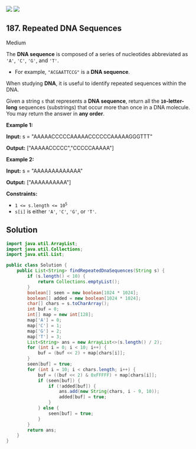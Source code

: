 [![](https://img.shields.io/github/stars/javadev/LeetCode-in-Java?label=Stars&style=flat-square)](https://github.com/javadev/LeetCode-in-Java)
[![](https://img.shields.io/github/forks/javadev/LeetCode-in-Java?label=Fork%20me%20on%20GitHub%20&style=flat-square)](https://github.com/javadev/LeetCode-in-Java/fork)

## 187\. Repeated DNA Sequences

Medium

The **DNA sequence** is composed of a series of nucleotides abbreviated as `'A'`, `'C'`, `'G'`, and `'T'`.

*   For example, `"ACGAATTCCG"` is a **DNA sequence**.

When studying **DNA**, it is useful to identify repeated sequences within the DNA.

Given a string `s` that represents a **DNA sequence**, return all the **`10`\-letter-long** sequences (substrings) that occur more than once in a DNA molecule. You may return the answer in **any order**.

**Example 1:**

**Input:** s = "AAAAACCCCCAAAAACCCCCCAAAAAGGGTTT"

**Output:** ["AAAAACCCCC","CCCCCAAAAA"] 

**Example 2:**

**Input:** s = "AAAAAAAAAAAAA"

**Output:** ["AAAAAAAAAA"] 

**Constraints:**

*   <code>1 <= s.length <= 10<sup>5</sup></code>
*   `s[i]` is either `'A'`, `'C'`, `'G'`, or `'T'`.

## Solution

```java
import java.util.ArrayList;
import java.util.Collections;
import java.util.List;

public class Solution {
    public List<String> findRepeatedDnaSequences(String s) {
        if (s.length() < 10) {
            return Collections.emptyList();
        }
        boolean[] seen = new boolean[1024 * 1024];
        boolean[] added = new boolean[1024 * 1024];
        char[] chars = s.toCharArray();
        int buf = 0;
        int[] map = new int[128];
        map['A'] = 0;
        map['C'] = 1;
        map['G'] = 2;
        map['T'] = 3;
        List<String> ans = new ArrayList<>(s.length() / 2);
        for (int i = 0; i < 10; i++) {
            buf = (buf << 2) + map[chars[i]];
        }
        seen[buf] = true;
        for (int i = 10; i < chars.length; i++) {
            buf = ((buf << 2) & 0xFFFFF) + map[chars[i]];
            if (seen[buf]) {
                if (!added[buf]) {
                    ans.add(new String(chars, i - 9, 10));
                    added[buf] = true;
                }
            } else {
                seen[buf] = true;
            }
        }
        return ans;
    }
}
```